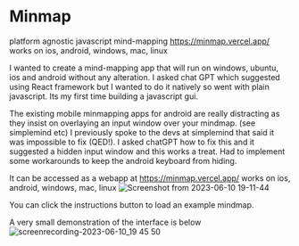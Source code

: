 # Minmap
platform agnostic javascript mind-mapping https://minmap.vercel.app/ works on ios, android, windows, mac, linux

I wanted to create a mind-mapping app that will run on windows, ubuntu, ios and android without any alteration. I asked chat GPT which suggested using React framework but I wanted to do it natively so went with plain javascript. Its my first time building a javascript gui.

The existing mobile minmapping apps for android are really distracting as they insist on overlaying an input window over your mindmap. (see simplemind etc) I previously spoke to the devs at simplemind that said it was impossible to fix (QED!). I asked chatGPT how to fix this and it suggested a hidden input window and this works a treat. Had to implement some workarounds to keep the android keyboard from hiding.

It can be accessed as a webapp at https://minmap.vercel.app/ works on ios, android, windows, mac, linux
![Screenshot from 2023-06-10 19-11-44](https://github.com/sujitvasanth/minmap/assets/18464444/babc86f4-211a-43c1-b493-1ab0799b0eff)

You can click the instructions button to load an example mindmap.

A very small demonstration of the interface is below
![screenrecording-2023-06-10_19 45 50](https://github.com/sujitvasanth/minmap/assets/18464444/47dd1235-1416-4e2b-8e1a-909fd2c5085e)
